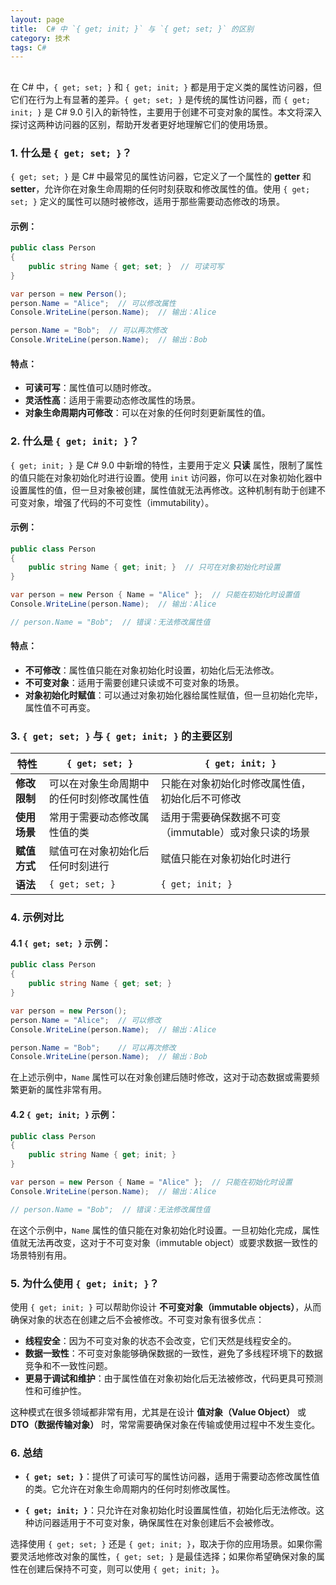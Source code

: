 ```yaml
---
layout: page
title:  C# 中 `{ get; init; }` 与 `{ get; set; }` 的区别
category: 技术
tags: C#
---
```



## 

在 C# 中，`{ get; set; }` 和 `{ get; init; }` 都是用于定义类的属性访问器，但它们在行为上有显著的差异。`{ get; set; }` 是传统的属性访问器，而 `{ get; init; }` 是 C# 9.0 引入的新特性，主要用于创建不可变对象的属性。本文将深入探讨这两种访问器的区别，帮助开发者更好地理解它们的使用场景。

### 1. **什么是 `{ get; set; }`？**

`{ get; set; }` 是 C# 中最常见的属性访问器，它定义了一个属性的 **getter** 和 **setter**，允许你在对象生命周期的任何时刻获取和修改属性的值。使用 `{ get; set; }` 定义的属性可以随时被修改，适用于那些需要动态修改的场景。

#### 示例：

```csharp
public class Person
{
    public string Name { get; set; }  // 可读可写
}

var person = new Person();
person.Name = "Alice";  // 可以修改属性
Console.WriteLine(person.Name);  // 输出：Alice

person.Name = "Bob";  // 可以再次修改
Console.WriteLine(person.Name);  // 输出：Bob
```

#### 特点：
- **可读可写**：属性值可以随时修改。
- **灵活性高**：适用于需要动态修改属性的场景。
- **对象生命周期内可修改**：可以在对象的任何时刻更新属性的值。

### 2. **什么是 `{ get; init; }`？**

`{ get; init; }` 是 C# 9.0 中新增的特性，主要用于定义 **只读** 属性，限制了属性的值只能在对象初始化时进行设置。使用 `init` 访问器，你可以在对象初始化器中设置属性的值，但一旦对象被创建，属性值就无法再修改。这种机制有助于创建不可变对象，增强了代码的不可变性（immutability）。

#### 示例：

```csharp
public class Person
{
    public string Name { get; init; }  // 只可在对象初始化时设置
}

var person = new Person { Name = "Alice" };  // 只能在初始化时设置值
Console.WriteLine(person.Name);  // 输出：Alice

// person.Name = "Bob";  // 错误：无法修改属性值
```

#### 特点：
- **不可修改**：属性值只能在对象初始化时设置，初始化后无法修改。
- **不可变对象**：适用于需要创建只读或不可变对象的场景。
- **对象初始化时赋值**：可以通过对象初始化器给属性赋值，但一旦初始化完毕，属性值不可再变。

### 3. **`{ get; set; }` 与 `{ get; init; }` 的主要区别**

| 特性         | `{ get; set; }`                              | `{ get; init; }`                              |
|--------------|---------------------------------------------|---------------------------------------------|
| **修改限制** | 可以在对象生命周期中的任何时刻修改属性值 | 只能在对象初始化时修改属性值，初始化后不可修改 |
| **使用场景** | 常用于需要动态修改属性值的类              | 适用于需要确保数据不可变（immutable）或对象只读的场景 |
| **赋值方式** | 赋值可在对象初始化后任何时刻进行          | 赋值只能在对象初始化时进行                |
| **语法**     | `{ get; set; }`                             | `{ get; init; }`                            |

### 4. **示例对比**

#### 4.1 **`{ get; set; }` 示例**：

```csharp
public class Person
{
    public string Name { get; set; }
}

var person = new Person();
person.Name = "Alice";  // 可以修改
Console.WriteLine(person.Name);  // 输出：Alice

person.Name = "Bob";    // 可以再次修改
Console.WriteLine(person.Name);  // 输出：Bob
```

在上述示例中，`Name` 属性可以在对象创建后随时修改，这对于动态数据或需要频繁更新的属性非常有用。

#### 4.2 **`{ get; init; }` 示例**：

```csharp
public class Person
{
    public string Name { get; init; }
}

var person = new Person { Name = "Alice" };  // 只能在初始化时设置
Console.WriteLine(person.Name);  // 输出：Alice

// person.Name = "Bob";  // 错误：无法修改属性值
```

在这个示例中，`Name` 属性的值只能在对象初始化时设置。一旦初始化完成，属性值就无法再改变，这对于不可变对象（immutable object）或要求数据一致性的场景特别有用。

### 5. **为什么使用 `{ get; init; }`？**

使用 `{ get; init; }` 可以帮助你设计 **不可变对象（immutable objects）**，从而确保对象的状态在创建之后不会被修改。不可变对象有很多优点：

- **线程安全**：因为不可变对象的状态不会改变，它们天然是线程安全的。
- **数据一致性**：不可变对象能够确保数据的一致性，避免了多线程环境下的数据竞争和不一致性问题。
- **更易于调试和维护**：由于属性值在对象初始化后无法被修改，代码更具可预测性和可维护性。

这种模式在很多领域都非常有用，尤其是在设计 **值对象（Value Object）** 或 **DTO（数据传输对象）** 时，常常需要确保对象在传输或使用过程中不发生变化。

### 6. **总结**

- **`{ get; set; }`**：提供了可读可写的属性访问器，适用于需要动态修改属性值的类。它允许在对象生命周期内的任何时刻修改属性。
  
- **`{ get; init; }`**：只允许在对象初始化时设置属性值，初始化后无法修改。这种访问器适用于不可变对象，确保属性在对象创建后不会被修改。

选择使用 `{ get; set; }` 还是 `{ get; init; }`，取决于你的应用场景。如果你需要灵活地修改对象的属性，`{ get; set; }` 是最佳选择；如果你希望确保对象的属性在创建后保持不可变，则可以使用 `{ get; init; }`。
